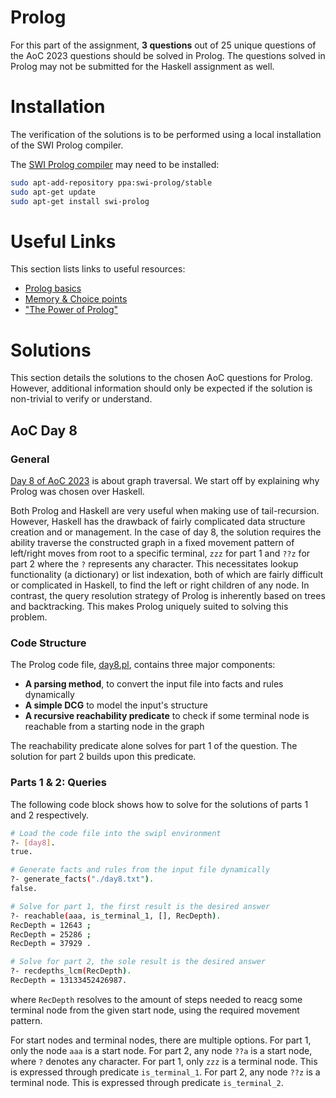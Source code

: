 # Prolog

For this part of the assignment, **3 questions** out of 25 unique questions of the AoC 2023 questions should be solved in Prolog. The questions solved in Prolog may not be submitted for the Haskell assignment as well.

# Installation

The verification of the solutions is to be performed using a local installation of the SWI Prolog compiler.

The [SWI Prolog compiler](https://www.swi-prolog.org/build/PPA.html) may need to be installed:

```sh
sudo apt-add-repository ppa:swi-prolog/stable
sudo apt-get update
sudo apt-get install swi-prolog
```

# Useful Links

This section lists links to useful resources:

* [Prolog basics](https://www.youtube.com/playlist?list=PLEvH6T-1oh75UagVp5BqeOVageBljdmaC)
* [Memory & Choice points](https://www.youtube.com/watch?v=xABsTV8kuGE)
* ["The Power of Prolog"](https://www.metalevel.at/prolog/introduction)


# Solutions

This section details the solutions to the chosen AoC questions for Prolog. However, additional information should only be expected if the solution is non-trivial to verify or understand.


## AoC Day 8

### General

[Day 8 of AoC 2023](https://adventofcode.com/2023/day/8) is about graph traversal. We start off by explaining why Prolog was chosen over Haskell.

Both Prolog and Haskell are very useful when making use of tail-recursion. However, Haskell has the drawback of fairly complicated data structure creation and or management. In the case of day 8, the solution requires the ability traverse the constructed graph in a fixed movement pattern of left/right moves from root to a specific terminal, `zzz` for part 1 and `??z` for part 2 where the `?` represents any character. This necessitates lookup functionality (a dictionary) or list indexation, both of which are fairly difficult or complicated in Haskell, to find the left or right children of any node. In contrast, the query resolution strategy of Prolog is inherently based on trees and backtracking. This makes Prolog uniquely suited to solving this problem.

### Code Structure

The Prolog code file, [day8.pl](/Prolog/day8.pl), contains three major components:
* **A parsing method**, to convert the input file into facts and rules dynamically
* **A simple DCG** to model the input's structure
* **A recursive reachability predicate** to check if some terminal node is reachable from a starting node in the graph

The reachability predicate alone solves for part 1 of the question. The solution for part 2 builds upon this predicate.

### Parts 1 & 2: Queries

The following code block shows how to solve for the solutions of parts 1 and 2 respectively.


```sh
# Load the code file into the swipl environment
?- [day8].
true.

# Generate facts and rules from the input file dynamically
?- generate_facts("./day8.txt").
false.

# Solve for part 1, the first result is the desired answer
?- reachable(aaa, is_terminal_1, [], RecDepth).
RecDepth = 12643 ;
RecDepth = 25286 ;
RecDepth = 37929 .

# Solve for part 2, the sole result is the desired answer
?- recdepths_lcm(RecDepth).
RecDepth = 13133452426987.
```

where `RecDepth` resolves to the amount of steps needed to reacg some terminal node from the given start node, using the required movement pattern.

For start nodes and terminal nodes, there are multiple options.
For part 1, only the node `aaa` is a start node. For part 2, any node `??a` is a start node, where `?` denotes any character.
For part 1, only `zzz` is a terminal node. This is expressed through predicate `is_terminal_1`. For part 2, any node `??z` is a terminal node. This is expressed through predicate `is_terminal_2`.
